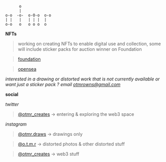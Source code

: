```
      o            
      |            
o-o  -o-  o-O-o  o-o 
| |   |   | | |  |   
o-o   o   o o o  o 
```
**NFTs**

> working on creating NFTs to enable digital use and collection, some will include sticker packs for auction winner on Foundation

> [foundation](https://foundation.app/@otmr)

> [opensea](https://opensea.io/otmr)

*interested in a drawing or distorted work that is not currently available or want just a sticker pack ? email otmrowns@gmail.com*

**social**

*twitter* 
> [@otmr_creates](https://twitter.com/otmr_creates) -> entering & exploring the web3 space

*instagram* 
> [@otmr.draws](https://www.instagram.com/otmr.draws) -> drawings only

> [@o.t.m.r](https://www.instagram.com/o.t.m.r) -> distorted photos & other distorted stuff

> [@otmr_creates](https://www.instagram.com/otmr_creates) -> web3 stuff 



